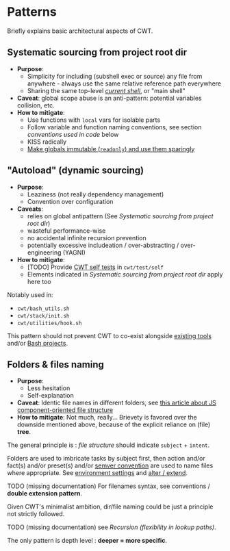 # Patterns

Briefly explains basic architectural aspects of CWT.

## Systematic sourcing from project root dir

- **Purpose**:
    - Simplicity for including (subshell exec or source) any file from anywhere - always use the same relative reference path everywhere
    - Sharing the same top-level [*current shell*](http://wiki.bash-hackers.org/scripting/processtree), or "main shell"
- **Caveat**: global scope abuse is an anti-pattern: potential variables collision, etc.
- **How to mitigate**:
    - Use functions with `local` vars for isolable parts
    - Follow variable and function naming conventions, see section *conventions used in code* below
    - KISS radically
    - [Make globals immutable (`readonly`) and use them sparingly](http://www.kfirlavi.com/blog/2012/11/14/defensive-bash-programming/)

## "Autoload" (dynamic sourcing)

- **Purpose**:
    - Leaziness (not really dependency management)
    - Convention over configuration
- **Caveats**:
    - relies on global antipattern (See *Systematic sourcing from project root dir*)
    - wasteful performance-wise
    - no accidental infinite recursion prevention
    - potentially excessive includeation / over-abstracting / over-engineering (YAGNI)
- **How to mitigate**:
    - [TODO] Provide [CWT self tests](https://github.com/sstephenson/bats) in `cwt/test/self`
    - Elements indicated in *Systematic sourcing from project root dir* apply here too

Notably used in:

- `cwt/bash_utils.sh`
- `cwt/stack/init.sh`
- `cwt/utilities/hook.sh`

This pattern should not prevent CWT to co-exist alongside [existing tools](https://paulmicha.github.io/common-web-tools/about/tools-considerations.html) and/or [Bash projects](https://github.com/awesome-lists/awesome-bash).

## Folders & files naming

- **Purpose**:
    - Less hesitation
    - Self-explanation
- **Caveat**: Identic file names in different folders, see [this article about JS component-oriented file structure](https://hackernoon.com/the-100-correct-way-to-structure-a-react-app-or-why-theres-no-such-thing-3ede534ef1ed)
- **How to mitigate**: Not much, really... Brievety is favored over the downside mentioned above, because of the explicit reliance on (file) **tree**.

The general principle is : *file structure* should indicate `subject` + `intent`.

Folders are used to imbricate tasks by subject first, then action and/or fact(s) and/or preset(s) and/or [semver convention](https://semver.org/) are used to name files where appropriate. See [environment settings](https://paulmicha.github.io/common-web-tools/about/environment-settings.html) and [alter / extend](https://paulmicha.github.io/common-web-tools/about/alter-extend.html).

TODO (missing documentation) For filenames syntax, see conventions / **double extension pattern**.

Given CWT's minimalist ambition, dir/file naming could be just a principle not strictly followed.

TODO (missing documentation) see *Recursion (flexibility in lookup paths)*.

The only pattern is depth level : **deeper = more specific**.
